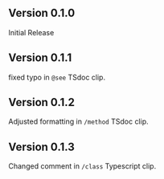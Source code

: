 ## Version 0.1.0

Initial Release

## Version 0.1.1

fixed typo in `@see` TSdoc clip.

## Version 0.1.2

Adjusted formatting in `/method` TSdoc clip.

## Version 0.1.3

Changed comment in `/class` Typescript clip.
